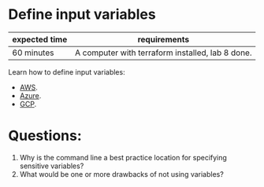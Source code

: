 # Define input variables

|expected time|requirements                                    |
|-------------|------------------------------------------------|
|60 minutes   |A computer with terraform installed, lab 8 done.|

Learn how to define input variables:

- [AWS](https://learn.hashicorp.com/tutorials/terraform/aws-variables?in=terraform/aws-get-started).
- [Azure](https://learn.hashicorp.com/tutorials/terraform/azure-variables?in=terraform/azure-get-started).
- [GCP](https://learn.hashicorp.com/tutorials/terraform/google-cloud-platform-variables?in=terraform/gcp-get-started).

# Questions:

1. Why is the command line a best practice location for specifying sensitive variables?
2. What would be one or more drawbacks of not using variables?
